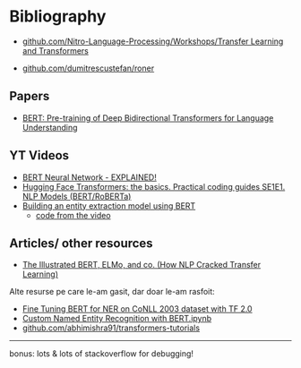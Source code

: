 # Bibliography

- [github.com/Nitro-Language-Processing/Workshops/Transfer Learning and Transformers](https://github.com/Nitro-Language-Processing/Workshops/tree/main/Transfer%20Learning%20and%20Transformers)

- [github.com/dumitrescustefan/roner](https://github.com/dumitrescustefan/roner)

## Papers
- [BERT: Pre-training of Deep Bidirectional Transformers for Language Understanding](https://arxiv.org/abs/1810.04805)

## YT Videos
- [BERT Neural Network - EXPLAINED!](https://www.youtube.com/watch?v=xI0HHN5XKDo)
- [Hugging Face Transformers: the basics. Practical coding guides SE1E1. NLP Models (BERT/RoBERTa)](https://www.youtube.com/watch?v=DQc2Mi7BcuI)
- [Building an entity extraction model using BERT](https://www.youtube.com/watch?v=MqQ7rqRllIc)
    - [code from the video](https://github.com/abhishekkrthakur/bert-entity-extraction)

## Articles/ other resources
- [The Illustrated BERT, ELMo, and co. (How NLP Cracked Transfer Learning)](http://jalammar.github.io/illustrated-bert/)

Alte resurse pe care le-am gasit, dar doar le-am rasfoit:
- [Fine Tuning BERT for NER on CoNLL 2003 dataset with TF 2.0](https://medium.com/analytics-vidhya/fine-tuning-bert-for-ner-on-conll-2003-dataset-with-tf-2-2-0-2f242ca2ce06)
- [Custom Named Entity Recognition with BERT.ipynb](https://colab.research.google.com/github/NielsRogge/Transformers-Tutorials/blob/master/BERT/Custom_Named_Entity_Recognition_with_BERT_only_first_wordpiece.ipynb#scrollTo=cB9MR3KcWXUs)
- [github.com/abhimishra91/transformers-tutorials](https://github.com/abhimishra91/transformers-tutorials)

---

bonus: lots & lots of stackoverflow for debugging!
